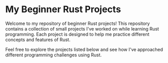 # My Beginner Rust Projects

Welcome to my repository of beginner Rust projects! This repository contains a collection of small projects I've worked on while learning Rust programming. Each project is designed to help me practice different concepts and features of Rust.

Feel free to explore the projects listed below and see how I've approached different programming challenges using Rust.
